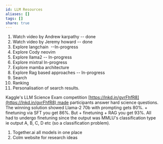```yaml
---
id: LLM Resources
aliases: []
tags: []
share: true
---
```

1. Watch video by Andrew karpathy -- done  
2. Watch video by Jeremy howard  -- done
3. Explore langchain   --In-progress
4. Explore Cody neovim  
5. Explore llama2  -- In-progress
6. Explore mixtral  In-progress
7. Explore mamba architecture  
8. Explore Rag based approaches -- In-progress  
9. Search  
10. Ranking  
11. Personalisation of search results.  
  
Kaggle's LLM Science Exam competition [https://lnkd.in/gvrFhfR8](https://lnkd.in/gvrFhfR8) made participants answer hard science questions. The winning solution showed Llama-2 70b with prompting gets 80%. + finetuning via SFT you get 86%. But + finetuning + RAG you get 93%. All had to undergo finetuning since the output was MMLU's classification type ie output A, B, C, D etc (so a classification problem).  
  
1. Together.ai all models in one place  
2. Colm website for research ideas
